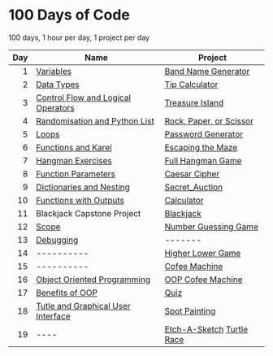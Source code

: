 # 100 Days of Code

100 days, 1 hour per day, 1 project per day

| Day | Name | Project | 
| ---: | ---- | ------- |
| 1 | <a href="https://github.com/MytrucNguyen/Python-100DaysOfCode/tree/main/Day_001">Variables</a>| <a href="https://github.com/MytrucNguyen/Python-100DaysOfCode/blob/main/Day_001/Projects/main.py">Band Name Generator</a> |
| 2 | <a href="https://github.com/MytrucNguyen/Python-100DaysOfCode/tree/main/Day_002">Data Types</a>| <a href="https://github.com/MytrucNguyen/Python-100DaysOfCode/blob/main/Day_002/Projects/main.py">Tip Calculator</a> |
| 3 | <a href="https://github.com/MytrucNguyen/Python-100DaysOfCode/tree/main/Day_003">Control Flow and Logical Operators</a>| <a href="https://github.com/MytrucNguyen/Python-100DaysOfCode/blob/main/Day_003/Projects/main.py">Treasure Island</a> |
| 4 | <a href="https://github.com/MytrucNguyen/Python-100DaysOfCode/tree/main/Day_004">Randomisation and Python List</a>| <a href="https://github.com/MytrucNguyen/Python-100DaysOfCode/blob/main/Day_004/Projects/main.py">Rock, Paper, or Scissor</a> |
| 5 | <a href="https://github.com/MytrucNguyen/Python-100DaysOfCode/tree/main/Day_005">Loops</a>| <a href="https://github.com/MytrucNguyen/Python-100DaysOfCode/blob/main/Day_005/Project/Password_Generator/main.py">Password Generator</a> |
| 6 | <a href="https://github.com/MytrucNguyen/Python-100DaysOfCode/tree/main/Day_006/Exercises">Functions and Karel</a>| <a href="https://reeborg.ca/reeborg.html?lang=en&mode=python&menu=worlds%2Fmenus%2Freeborg_intro_en.json&name=Maze&url=worlds%2Ftutorial_en%2Fmaze1.json">Escaping the Maze</a> |
| 7 | <a href="https://github.com/MytrucNguyen/Python-100DaysOfCode/tree/main/Day_007/Exercises">Hangman Exercises</a>| <a href="https://github.com/MytrucNguyen/Python-100DaysOfCode/tree/main/Day_007/Projects/Hangman">Full Hangman Game</a> |
| 8 | <a href="https://github.com/MytrucNguyen/Python-100DaysOfCode/tree/main/Day_008/Exercises">Function Parameters</a>| <a href="https://github.com/MytrucNguyen/Python-100DaysOfCode/tree/main/Day_008/Project/main.py">Caesar Cipher</a> |
| 9 | <a href="https://github.com/MytrucNguyen/Python-100DaysOfCode/tree/main/Day_009/Exercises">Dictionaries and Nesting</a>| <a href="https://github.com/MytrucNguyen/Python-100DaysOfCode/tree/main/Day_009/Project/main.py">Secret_Auction</a> |
| 10 | <a href="https://github.com/MytrucNguyen/Python-100DaysOfCode/tree/main/Day_010/Exercises">Functions with Outputs</a>| <a href="https://github.com/MytrucNguyen/Python-100DaysOfCode/tree/main/Day_010/Project/main.py">Calculator</a> |
| 11 | Blackjack Capstone Project | <a href="https://github.com/MytrucNguyen/Python-100DaysOfCode/tree/main/Day_011/Project/main.py">Blackjack</a> |
| 12 | <a href="https://github.com/MytrucNguyen/Python-100DaysOfCode/tree/main/Day_012/Notes/main.py">Scope</a> | <a href="https://github.com/MytrucNguyen/Python-100DaysOfCode/tree/main/Day_012/Project/main.py">Number Guessing Game</a> |
| 13 | <a href="https://github.com/MytrucNguyen/Python-100DaysOfCode/tree/main/Day_013/Exercises">Debugging</a> | ------- |
| 14 | ---------- | <a href="https://github.com/MytrucNguyen/Python-100DaysOfCode/tree/main/Day_014/Project/main.py">Higher Lower Game</a> |
| 15 | ---------- | <a href="https://github.com/MytrucNguyen/Python-100DaysOfCode/tree/main/Day_015/Project/main.py">Cofee Machine</a> |
| 16 | <a href="https://github.com/MytrucNguyen/Python-100DaysOfCode/tree/main/Day_016/Notes/main.py">Object Oriented Programming</a> | <a href="https://github.com/MytrucNguyen/Python-100DaysOfCode/tree/main/Day_016/Project/main.py">OOP Cofee Machine</a> |
| 17 | <a href="https://github.com/MytrucNguyen/Python-100DaysOfCode/tree/main/Day_017/Classes/main.py">Benefits of OOP</a> | <a href="https://github.com/MytrucNguyen/Python-100DaysOfCode/tree/main/Day_017/Project/main.py">Quiz</a> |
| 18 | <a href="https://github.com/MytrucNguyen/Python-100DaysOfCode/tree/main/Day_018/Exercises">Tutle and Graphical User Interface</a> | <a href="https://github.com/MytrucNguyen/Python-100DaysOfCode/tree/main/Day_018/Project/main.py">Spot Painting</a> |
| 19 | ---- | <a href="https://github.com/MytrucNguyen/Python-100DaysOfCode/tree/main/Day_019/Etch-A-Sketch/main.py">Etch-A-Sketch</a> <a href="https://github.com/MytrucNguyen/Python-100DaysOfCode/tree/main/Day_019/Turtle_Race/main.py">Turtle Race</a>|
